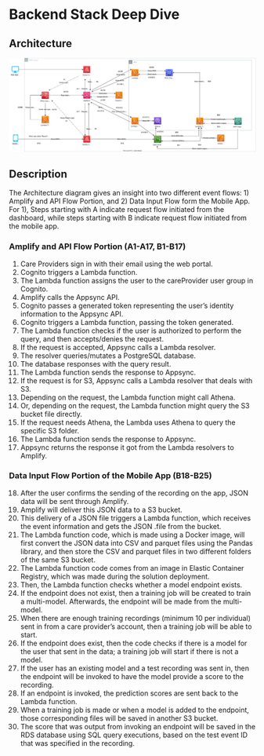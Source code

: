 # Backend Stack Deep Dive

## Architecture

![alt text](./images/architecture_diagram.svg)

## Description

The Architecture diagram gives an insight into two different event flows: 1) Amplify and API Flow Portion, and 2) Data Input Flow form the Mobile App. For 1), Steps starting with A indicate request flow initiated from the dashboard, while steps starting with B indicate request flow initiated from the mobile app.

### Amplify and API Flow Portion (A1-A17, B1-B17)
1. Care Providers sign in with their email using the web portal.
2. Cognito triggers a Lambda function.
3. The Lambda function assigns the user to the careProvider user group in Cognito.
4. Amplify calls the Appsync API.
5. Cognito passes a generated token representing the user’s identity information to the Appsync API.
6. Cognito triggers a Lambda function, passing the token generated.
7. The Lambda function checks if the user is authorized to perform the query, and then accepts/denies the request.
8. If the request is accepted, Appsync calls a Lambda resolver.
9. The resolver queries/mutates a PostgreSQL database.
10. The database responses with the query result.
11. The Lambda function sends the response to Appsync.
12. If the request is for S3, Appsync calls a Lambda resolver that deals with S3. 
13. Depending on the request, the Lambda function might call Athena.
14. Or, depending on the request, the Lambda function might query the S3 bucket file directly.
15. If the request needs Athena, the Lambda uses Athena to query the specific S3 folder.
16. The Lambda function sends the response to Appsync.
17. Appsync returns the response it got from the Lambda resolvers to Amplify.

### Data Input Flow Portion of the Mobile App (B18-B25)
18. After the user confirms the sending of the recording on the app, JSON data will be sent through Amplify.
19. Amplify will deliver this JSON data to a S3 bucket.
20. This delivery of a JSON file triggers a Lambda function, which receives the event information and gets the JSON .file from the bucket.
21. The Lambda function code, which is made using a Docker image, will first convert the JSON data into CSV and parquet files using the Pandas library, and then store the CSV and parquet files in two different folders of the same S3 bucket. 
22. The Lambda function code comes from an image in Elastic Container Registry, which was made during the solution deployment.
23. Then, the Lambda function checks whether a model endpoint exists. 
24. If the endpoint does not exist, then a training job will be created to train a multi-model. Afterwards, the endpoint will be made from the multi-model. 
25. When there are enough training recordings (minimum 10 per individual) sent in from a care provider’s account, then a training job will be able to start.
26. If the endpoint does exist, then the code checks if there is a model for the user that sent in the data; a training job will start if there is not a model. 
27. If the user has an existing model and a test recording was sent in, then the endpoint will be invoked to have the model provide a score to the recording.
28. If an endpoint is invoked, the prediction scores are sent back to the Lambda function.
29. When a training job is made or when a model is added to the endpoint, those corresponding files will be saved in another S3 bucket.
30. The score that was output from invoking an endpoint will be saved in the RDS database using SQL query executions, based on the test event ID that was specified in the recording.
